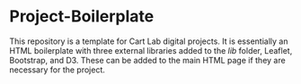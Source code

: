 # Project-Boilerplate
 
This repository is a template for Cart Lab digital projects. It is essentially an HTML boilerplate with three external libraries added to the _lib_ folder, Leaflet, Bootstrap, and D3. These can be  added to the main HTML page if they are necessary for the project. 